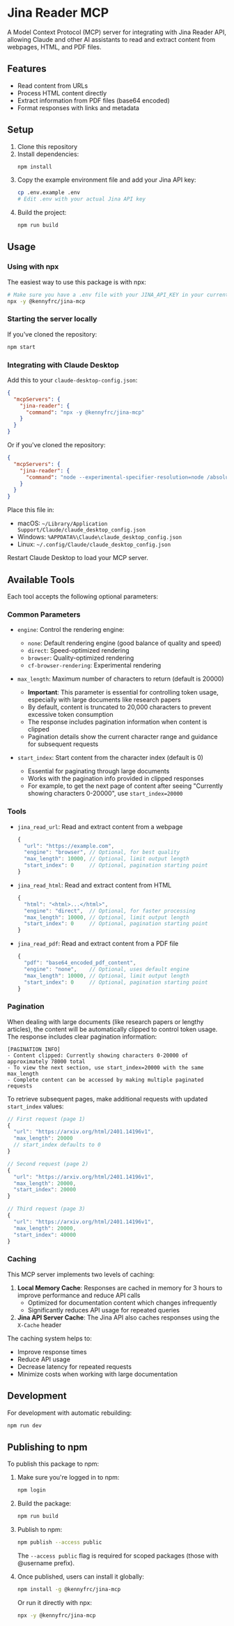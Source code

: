 # Jina Reader MCP

A Model Context Protocol (MCP) server for integrating with Jina Reader API, allowing Claude and other AI assistants to read and extract content from webpages, HTML, and PDF files.

## Features

- Read content from URLs
- Process HTML content directly
- Extract information from PDF files (base64 encoded)
- Format responses with links and metadata

## Setup

1. Clone this repository
2. Install dependencies:
   ```bash
   npm install
   ```
3. Copy the example environment file and add your Jina API key:
   ```bash
   cp .env.example .env
   # Edit .env with your actual Jina API key
   ```
4. Build the project:
   ```bash
   npm run build
   ```

## Usage

### Using with npx

The easiest way to use this package is with npx:

```bash
# Make sure you have a .env file with your JINA_API_KEY in your current directory
npx -y @kennyfrc/jina-mcp
```

### Starting the server locally

If you've cloned the repository:

```bash
npm start
```

### Integrating with Claude Desktop

Add this to your `claude-desktop-config.json`:

```json
{
  "mcpServers": {
    "jina-reader": {
      "command": "npx -y @kennyfrc/jina-mcp"
    }
  }
}
```

Or if you've cloned the repository:

```json
{
  "mcpServers": {
    "jina-reader": {
      "command": "node --experimental-specifier-resolution=node /absolute/path/to/your/dist/index.js"
    }
  }
}
```

Place this file in:
- macOS: `~/Library/Application Support/Claude/claude_desktop_config.json`
- Windows: `%APPDATA%\Claude\claude_desktop_config.json`
- Linux: `~/.config/Claude/claude_desktop_config.json`

Restart Claude Desktop to load your MCP server.

## Available Tools

Each tool accepts the following optional parameters:

### Common Parameters

- `engine`: Control the rendering engine:
  - `none`: Default rendering engine (good balance of quality and speed)
  - `direct`: Speed-optimized rendering
  - `browser`: Quality-optimized rendering
  - `cf-browser-rendering`: Experimental rendering

- `max_length`: Maximum number of characters to return (default is 20000)
  - **Important**: This parameter is essential for controlling token usage, especially with large documents like research papers
  - By default, content is truncated to 20,000 characters to prevent excessive token consumption
  - The response includes pagination information when content is clipped
  - Pagination details show the current character range and guidance for subsequent requests

- `start_index`: Start content from the character index (default is 0)
  - Essential for paginating through large documents
  - Works with the pagination info provided in clipped responses
  - For example, to get the next page of content after seeing "Currently showing characters 0-20000", use `start_index=20000`

### Tools

- `jina_read_url`: Read and extract content from a webpage
  ```javascript
  {
    "url": "https://example.com",
    "engine": "browser", // Optional, for best quality
    "max_length": 10000, // Optional, limit output length
    "start_index": 0     // Optional, pagination starting point
  }
  ```

- `jina_read_html`: Read and extract content from HTML
  ```javascript
  {
    "html": "<html>...</html>",
    "engine": "direct",  // Optional, for faster processing
    "max_length": 10000, // Optional, limit output length
    "start_index": 0     // Optional, pagination starting point
  }
  ```

- `jina_read_pdf`: Read and extract content from a PDF file
  ```javascript
  {
    "pdf": "base64_encoded_pdf_content",
    "engine": "none",    // Optional, uses default engine
    "max_length": 10000, // Optional, limit output length
    "start_index": 0     // Optional, pagination starting point
  }
  ```

### Pagination

When dealing with large documents (like research papers or lengthy articles), the content will be automatically clipped to control token usage. The response includes clear pagination information:

```
[PAGINATION INFO]
- Content clipped: Currently showing characters 0-20000 of approximately 78000 total
- To view the next section, use start_index=20000 with the same max_length
- Complete content can be accessed by making multiple paginated requests
```

To retrieve subsequent pages, make additional requests with updated `start_index` values:

```javascript
// First request (page 1)
{
  "url": "https://arxiv.org/html/2401.14196v1",
  "max_length": 20000
  // start_index defaults to 0
}

// Second request (page 2)
{
  "url": "https://arxiv.org/html/2401.14196v1",
  "max_length": 20000,
  "start_index": 20000
}

// Third request (page 3)
{
  "url": "https://arxiv.org/html/2401.14196v1",
  "max_length": 20000,
  "start_index": 40000
}
```

### Caching

This MCP server implements two levels of caching:

1. **Local Memory Cache**: Responses are cached in memory for 3 hours to improve performance and reduce API calls
   - Optimized for documentation content which changes infrequently
   - Significantly reduces API usage for repeated queries
2. **Jina API Server Cache**: The Jina API also caches responses using the `X-Cache` header

The caching system helps to:
- Improve response times
- Reduce API usage
- Decrease latency for repeated requests
- Minimize costs when working with large documentation

## Development

For development with automatic rebuilding:

```bash
npm run dev
```

## Publishing to npm

To publish this package to npm:

1. Make sure you're logged in to npm:
   ```bash
   npm login
   ```

2. Build the package:
   ```bash
   npm run build
   ```

3. Publish to npm:
   ```bash
   npm publish --access public
   ```

   The `--access public` flag is required for scoped packages (those with @username prefix).

4. Once published, users can install it globally:
   ```bash
   npm install -g @kennyfrc/jina-mcp
   ```

   Or run it directly with npx:
   ```bash
   npx -y @kennyfrc/jina-mcp
   ```